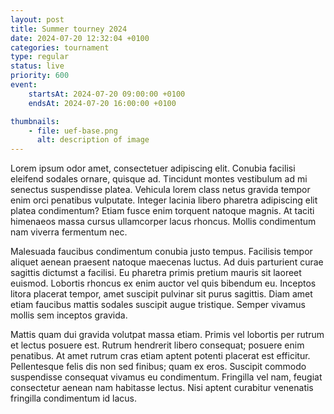 ```yaml
---
layout: post
title: Summer tourney 2024
date: 2024-07-20 12:32:04 +0100
categories: tournament
type: regular
status: live
priority: 600
event:
    startsAt: 2024-07-20 09:00:00 +0100
    endsAt: 2024-07-20 16:00:00 +0100

thumbnails: 
    - file: uef-base.png
      alt: description of image
---
```


Lorem ipsum odor amet, consectetuer adipiscing elit. Conubia facilisi eleifend sodales ornare, quisque ad. Tincidunt montes vestibulum ad mi senectus suspendisse platea. Vehicula lorem class netus gravida tempor enim orci penatibus vulputate. Integer lacinia libero pharetra adipiscing elit platea condimentum? Etiam fusce enim torquent natoque magnis. At taciti himenaeos massa cursus ullamcorper lacus rhoncus. Mollis condimentum nam viverra fermentum nec.

<!-- excerpt-end -->

Malesuada faucibus condimentum conubia justo tempus. Facilisis tempor aliquet aenean praesent natoque maecenas luctus. Ad duis parturient curae sagittis dictumst a facilisi. Eu pharetra primis pretium mauris sit laoreet euismod. Lobortis rhoncus ex enim auctor vel quis bibendum eu. Inceptos litora placerat tempor, amet suscipit pulvinar sit purus sagittis. Diam amet etiam faucibus mattis sodales suscipit augue tristique. Semper vivamus mollis sem inceptos gravida.

Mattis quam dui gravida volutpat massa etiam. Primis vel lobortis per rutrum et lectus posuere est. Rutrum hendrerit libero consequat; posuere enim penatibus. At amet rutrum cras etiam aptent potenti placerat est efficitur. Pellentesque felis dis non sed finibus; quam ex eros. Suscipit commodo suspendisse consequat vivamus eu condimentum. Fringilla vel nam, feugiat consectetur aenean nam habitasse lectus. Nisi aptent curabitur venenatis fringilla condimentum id lacus.
